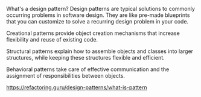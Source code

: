 What's a design pattern?
Design patterns are typical solutions to commonly occurring problems in software design. They are like pre-made blueprints that you can customize to solve a recurring design problem in your code.

Creational patterns provide object creation mechanisms that increase flexibility and reuse of existing code.

Structural patterns explain how to assemble objects and classes into larger structures, while keeping these structures flexible and efficient.

Behavioral patterns take care of effective communication and the assignment of responsibilities between objects.


https://refactoring.guru/design-patterns/what-is-pattern